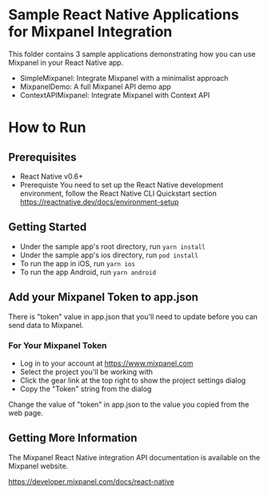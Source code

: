 

# Sample React Native Applications for Mixpanel Integration

This folder contains 3 sample applications demonstrating how you can use Mixpanel in your React Native app.
- SimpleMixpanel: Integrate Mixpanel with a minimalist approach
- MixpanelDemo: A full Mixpanel API demo app
- ContextAPIMixpanel: Integrate Mixpanel with Context API

# How to Run
## Prerequisites
- React Native v0.6+
- Prerequiste You need to set up the React Native development environment, follow the React Native CLI Quickstart section \
https://reactnative.dev/docs/environment-setup

## Getting Started
- Under the sample app's root directory, run `yarn install`
- Under the sample app's ios directory, run `pod install`
- To run the app in iOS, run `yarn ios`
- To run the app Android, run `yarn android` 

## Add your Mixpanel Token to app.json 
There is "token" value in app.json that you'll need to update
before you can send data to Mixpanel.

### For Your Mixpanel Token

- Log in to your account at https://www.mixpanel.com
- Select the project you'll be working with
- Click the gear link at the top right to show the project settings dialog
- Copy the "Token" string from the dialog

Change the value of "token" in app.json to the value you copied from the web page.

## Getting More Information

The Mixpanel React Native integration API documentation is available on the Mixpanel website.

https://developer.mixpanel.com/docs/react-native
